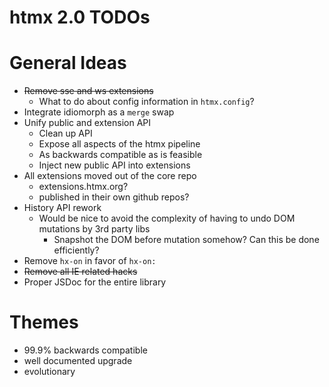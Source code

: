 # htmx 2.0 TODOs

# General Ideas

* ~~Remove sse and ws extensions~~
  * What to do about config information in `htmx.config`?
* Integrate idiomorph as a `merge` swap
* Unify public and extension API
  * Clean up API
  * Expose all aspects of the htmx pipeline
  * As backwards compatible as is feasible
  * Inject new public API into extensions
* All extensions moved out of the core repo
  * extensions.htmx.org?
  * published in their own github repos?
* History API rework
  * Would be nice to avoid the complexity of having to undo DOM mutations by 3rd party libs
    * Snapshot the DOM before mutation somehow?  Can this be done efficiently?
* Remove `hx-on` in favor of `hx-on:`
* ~~Remove all IE related hacks~~
* Proper JSDoc for the entire library

# Themes

* 99.9% backwards compatible
* well documented upgrade
* evolutionary